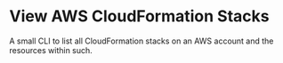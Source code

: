 # View AWS CloudFormation Stacks

A small CLI to list all CloudFormation stacks on an AWS account and the resources within such.
